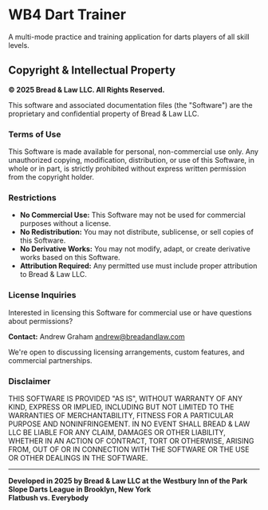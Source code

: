 # WB4 Dart Trainer

A multi-mode practice and training application for darts players of all skill levels.

## Copyright & Intellectual Property

**© 2025 Bread & Law LLC. All Rights Reserved.**

This software and associated documentation files (the "Software") are the proprietary and confidential property of Bread & Law LLC.

### Terms of Use

This Software is made available for personal, non-commercial use only. Any unauthorized copying, modification, distribution, or use of this Software, in whole or in part, is strictly prohibited without express written permission from the copyright holder.

### Restrictions

- **No Commercial Use:** This Software may not be used for commercial purposes without a license.
- **No Redistribution:** You may not distribute, sublicense, or sell copies of this Software.
- **No Derivative Works:** You may not modify, adapt, or create derivative works based on this Software.
- **Attribution Required:** Any permitted use must include proper attribution to Bread & Law LLC.

### License Inquiries

Interested in licensing this Software for commercial use or have questions about permissions?

**Contact:** Andrew Graham andrew@breadandlaw.com

We're open to discussing licensing arrangements, custom features, and commercial partnerships.

### Disclaimer

THIS SOFTWARE IS PROVIDED "AS IS", WITHOUT WARRANTY OF ANY KIND, EXPRESS OR IMPLIED, INCLUDING BUT NOT LIMITED TO THE WARRANTIES OF MERCHANTABILITY, FITNESS FOR A PARTICULAR PURPOSE AND NONINFRINGEMENT. IN NO EVENT SHALL BREAD & LAW LLC BE LIABLE FOR ANY CLAIM, DAMAGES OR OTHER LIABILITY, WHETHER IN AN ACTION OF CONTRACT, TORT OR OTHERWISE, ARISING FROM, OUT OF OR IN CONNECTION WITH THE SOFTWARE OR THE USE OR OTHER DEALINGS IN THE SOFTWARE.

---

**Developed in 2025 by Bread & Law LLC at the Westbury Inn of the Park Slope Darts League in Brooklyn, New York**  
**Flatbush vs. Everybody**
